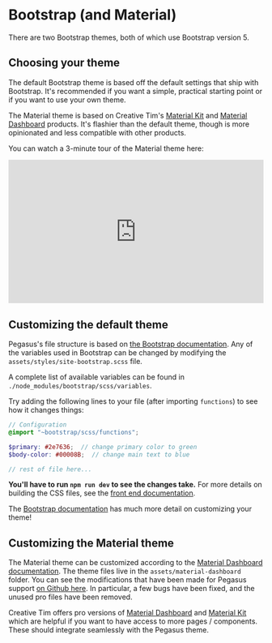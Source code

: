 # Bootstrap (and Material)

There are two Bootstrap themes, both of which use Bootstrap version 5.

## Choosing your theme

The default Bootstrap theme is based off the default settings that ship with Bootstrap.
It's recommended if you want a simple, practical starting point or if you want to use your own theme.

The Material theme is based on Creative Tim's [Material Kit](https://www.creative-tim.com/product/material-kit)
and [Material Dashboard](https://www.creative-tim.com/product/material-dashboard) products.
It's flashier than the default theme, though is more opinionated and less compatible with other products.

You can watch a 3-minute tour of the Material theme here:

<div style="position: relative; padding-bottom: 56.25%; height: 0; overflow: hidden; max-width: 100%; height: auto; margin-bottom: 1em;">
    <iframe src="https://www.youtube.com/embed/WwcowKrwCl0" frameborder="0" allowfullscreen style="position: absolute; top: 0; left: 0; width: 100%; height: 100%;"></iframe>
</div>

## Customizing the default theme

Pegasus's file structure is based on [the Bootstrap documentation](https://getbootstrap.com/docs/5.0/customize/sass/#importing).
Any of the variables used in Bootstrap can be changed by modifying the `assets/styles/site-bootstrap.scss` file.

A complete list of available variables can be found in `./node_modules/bootstrap/scss/variables`.

Try adding the following lines to your file (after importing `functions`) to see how it changes things:

```scss
// Configuration
@import "~bootstrap/scss/functions";

$primary: #2e7636;  // change primary color to green
$body-color: #00008B;  // change main text to blue

// rest of file here...
```

**You'll have to run `npm run dev` to see the changes take.**
For more details on building the CSS files, see the [front end documentation](/front-end/).

The [Bootstrap documentation](https://getbootstrap.com/docs/5.0/customize/sass/) has much more detail
on customizing your theme!

## Customizing the Material theme

The Material theme can be customized according to the [Material Dashboard documentation](https://www.creative-tim.com/learning-lab/bootstrap/overview/material-dashboard).
The theme files live in the `assets/material-dashboard` folder.
You can see the modifications that have been made for Pegasus support [on Github here](https://github.com/creativetimofficial/material-dashboard/compare/master...czue:pegasus-tweaks).
In particular, a few bugs have been fixed, and the unused pro files have been removed.

Creative Tim offers pro versions of [Material Dashboard](https://www.creative-tim.com/product/material-dashboard-pro) and
[Material Kit](https://www.creative-tim.com/product/material-kit-pro) which are helpful if you want to have access to more
pages / components. These should integrate seamlessly with the Pegasus theme.
